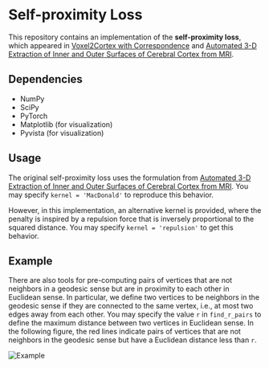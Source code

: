 Self-proximity Loss
===================

This repository contains an implementation of the **self-proximity loss**, which appeared in 
[Voxel2Cortex with Correspondence](https://ieeexplore.ieee.org/document/10970096) and 
[Automated 3-D Extraction of Inner and Outer Surfaces of Cerebral Cortex from MRI](https://doi.org/10.1006/nimg.1999.0534).

Dependencies
------------
- NumPy
- SciPy
- PyTorch
- Matplotlib (for visualization)
- Pyvista (for visualization)

Usage
-----
The original self-proximity loss uses the formulation from [Automated 3-D Extraction of Inner and Outer Surfaces of Cerebral Cortex from MRI](https://doi.org/10.1006/nimg.1999.0534).
You may specify `kernel = 'MacDonald'` to reproduce this behavior.

However, in this implementation, an alternative kernel is provided, where the penalty is inspired by a repulsion force that is inversely proportional to the squared distance.
You may specify `kernel = 'repulsion'` to get this behavior.


Example
-------
There are also tools for pre-computing pairs of vertices that are not neighbors in a geodesic sense but are in proximity to each other in Euclidean sense.
In particular, we define two vertices to be neighbors in the geodesic sense if they are connected to the same vertex, i.e., at most two edges away from each other.
You may specify the value `r` in `find_r_pairs` to define the maximum distance between two vertices in Euclidean sense.
In the following figure, the red lines indicate pairs of vertices that are not neighbors in the geodesic sense but have a Euclidean distance less than `r`.

![Example](./surf.png)
